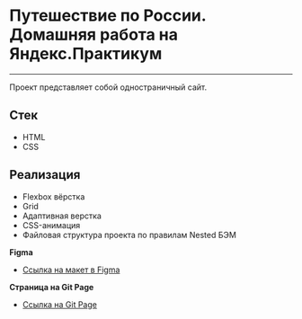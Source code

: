 # Путешествие по России. Домашняя работа на Яндекс.Практикум
---

Проект представляет собой одностраничный сайт.

## Стек
* HTML
* CSS

## Реализация
* Flexbox вёрстка
* Grid
* Адаптивная верстка
* CSS-анимация
* Файловая структура проекта по правилам Nested БЭМ


**Figma**

* [Ссылка на макет в Figma](https://www.figma.com/file/5S2WSbEFL6awjVWJ0NWL8Q/Sprint-3_-Russia-_-desktop-mobile?node-id=28503%3A0)

**Страница на Git Page**

* [Ссылка на Git Page](https://kiars1.github.io/russin-travel)
